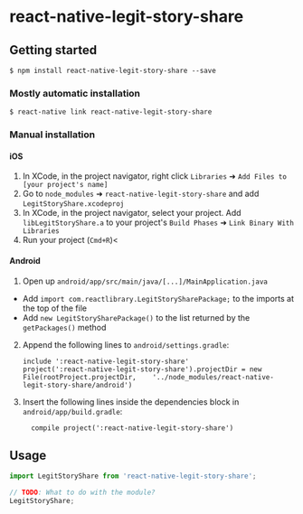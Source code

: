 # react-native-legit-story-share

## Getting started

`$ npm install react-native-legit-story-share --save`

### Mostly automatic installation

`$ react-native link react-native-legit-story-share`

### Manual installation


#### iOS

1. In XCode, in the project navigator, right click `Libraries` ➜ `Add Files to [your project's name]`
2. Go to `node_modules` ➜ `react-native-legit-story-share` and add `LegitStoryShare.xcodeproj`
3. In XCode, in the project navigator, select your project. Add `libLegitStoryShare.a` to your project's `Build Phases` ➜ `Link Binary With Libraries`
4. Run your project (`Cmd+R`)<

#### Android

1. Open up `android/app/src/main/java/[...]/MainApplication.java`
  - Add `import com.reactlibrary.LegitStorySharePackage;` to the imports at the top of the file
  - Add `new LegitStorySharePackage()` to the list returned by the `getPackages()` method
2. Append the following lines to `android/settings.gradle`:
  	```
  	include ':react-native-legit-story-share'
  	project(':react-native-legit-story-share').projectDir = new File(rootProject.projectDir, 	'../node_modules/react-native-legit-story-share/android')
  	```
3. Insert the following lines inside the dependencies block in `android/app/build.gradle`:
  	```
      compile project(':react-native-legit-story-share')
  	```


## Usage
```javascript
import LegitStoryShare from 'react-native-legit-story-share';

// TODO: What to do with the module?
LegitStoryShare;
```
